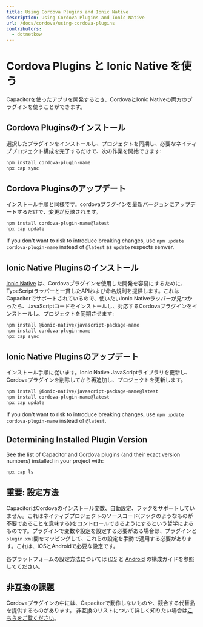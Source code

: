 ```yaml
---
title: Using Cordova Plugins and Ionic Native
description: Using Cordova Plugins and Ionic Native
url: /docs/cordova/using-cordova-plugins
contributors:
  - dotnetkow
---
```


# Cordova Plugins と Ionic Native を使う

<p class="intro">Capacitorを使ったアプリを開発するとき、CordovaとIonic Nativeの両方のプラグインを使うことができます。</p>

## Cordova Pluginsのインストール

選択したプラグインをインストールし、プロジェクトを同期し、必要なネイティブプロジェクト構成を完了するだけで、次の作業を開始できます:

```bash
npm install cordova-plugin-name
npx cap sync
```

## Cordova Pluginsのアップデート

インストール手順と同様です。cordovaプラグインを最新バージョンにアップデートするだけで、変更が反映されます。

```bash
npm install cordova-plugin-name@latest
npx cap update
```

If you don't want to risk to introduce breaking changes, use `npm update cordova-plugin-name` instead of `@latest` as `update` respects semver.

## Ionic Native Pluginsのインストール
[Ionic Native](https://ionicframework.com/docs/native) は、Cordovaプラグインを使用した開発を容易にするために、TypeScriptラッパーと一貫したAPIおよび命名規則を提供します。これはCapacitorでサポートされているので、使いたいIonic Nativeラッパーが見つかったら、JavaScriptコードをインストールし、対応するCordovaプラグインをインストールし、プロジェクトを同期させます:

```bash
npm install @ionic-native/javascript-package-name
npm install cordova-plugin-name
npx cap sync
```

## Ionic Native Pluginsのアップデート

インストール手順に従います。Ionic Native JavaScriptライブラリを更新し、Cordovaプラグインを削除してから再追加し、プロジェクトを更新します。

```bash
npm install @ionic-native/javascript-package-name@latest
npm install cordova-plugin-name@latest
npx cap update
```

If you don't want to risk to introduce breaking changes, use `npm update cordova-plugin-name` instead of `@latest`.

## Determining Installed Plugin Version

See the list of Capacitor and Cordova plugins (and their exact version numbers) installed in your project with:

```bash
npx cap ls
```

## 重要: 設定方法 

CapacitorはCordovaのインストール変数、自動設定、フックをサポートしていません。これはネイティブプロジェクトのソースコード(フックのようなものが不要であることを意味する)をコントロールできるようにするという哲学によるものです。プラグインで変数や設定を設定する必要がある場合は、プラグインと`plugin.xml`間をマッピングして、これらの設定を手動で適用する必要があります。これは、iOSとAndroidで必要な設定です。

各プラットフォームの設定方法については [iOS](/docs/ios/configuration) と [Android](/docs/android/configuration) の構成ガイドを参照してください。

## 非互換の課題

Cordovaプラグインの中には、Capacitorで動作しないものや、競合する代替品を提供するものがあります。 非互換のリストについて詳しく知りたい場合は[こちらをご覧ください](/docs/cordova/known-incompatible-plugins)。
